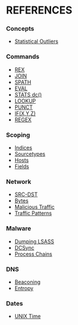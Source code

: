 <!---------------------------------------------------------------------------------
Copyright: (c) BLS OPS LLC.
This program is free software: you can redistribute it and/or modify
it under the terms of the GNU General Public License as published by
the Free Software Foundation, version 3.
This program is distributed in the hope that it will be useful,
but WITHOUT ANY WARRANTY; without even the implied warranty of
MERCHANTABILITY or FITNESS FOR A PARTICULAR PURPOSE. See the
GNU General Public License for more details.
You should have received a copy of the GNU General Public License
along with this program. If not, see <https://www.gnu.org/licenses/>.
--------------------------------------------------------------------------------->
# REFERENCES

### Concepts

* [Statistical Outliers](outliers.md)

### Commands

* [REX](rex.md)
* [JOIN](join.md)
* [SPATH](spath.md)
* [EVAL](eval.md)
* [STATS dc()](stats_dc.md)
* [LOOKUP](lookup.md)
* [PUNCT](punct.md)
* [IF(X,Y,Z)](if.md)
* [REGEX](regex.md)

### Scoping

* [Indices](indices.md)
* [Sourcetypes](sourcetypes.md)
* [Hosts](hosts.md)
* [Fields](fields.md)

### Network

* [SRC-DST](srcdst.md)
* [Bytes](bytes.md)
* [Malicious Traffic](malicious.md)
* [Traffic Patterns](patterns.md)

### Malware

* [Dumping LSASS](lsass.md)
* [DCSync](dcsync.md)
* [Process Chains](processChains.md)

### DNS

* [Beaconing](beacons.md)
* [Entropy](entropy.md)

### Dates

* [UNIX Time](unix.md)

